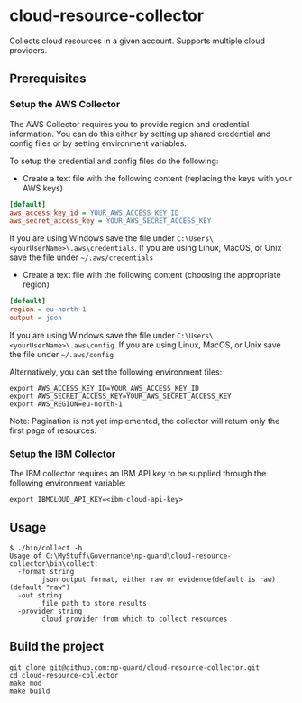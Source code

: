 # cloud-resource-collector
Collects cloud resources in a given account. Supports multiple cloud providers.

## Prerequisites

### Setup the AWS Collector

The AWS Collector requires you to provide region and credential information. You can do this either by setting up 
shared credential and config files or by setting environment variables.

To setup the credential and config files do the following:

- Create a text file with the following content (replacing the keys with your AWS keys)
```ini
[default]
aws_access_key_id = YOUR_AWS_ACCESS_KEY_ID
aws_secret_access_key = YOUR_AWS_SECRET_ACCESS_KEY
```
If you are using Windows save the file under `C:\Users\<yourUserName>\.aws\credentials`.
If you are using Linux, MacOS, or Unix save the file under `~/.aws/credentials`

- Create a text file with the following content (choosing the appropriate region)
```ini
[default]
region = eu-north-1
output = json
```
If you are using Windows save the file under `C:\Users\<yourUserName>\.aws\config`.
If you are using Linux, MacOS, or Unix save the file under `~/.aws/config`

Alternatively, you can set the following environment files:
```shell
export AWS_ACCESS_KEY_ID=YOUR_AWS_ACCESS_KEY_ID
export AWS_SECRET_ACCESS_KEY=YOUR_AWS_SECRET_ACCESS_KEY
export AWS_REGION=eu-north-1
```

Note: Pagination is not yet implemented, the collector will return only the first page of resources.

### Setup the IBM Collector

The IBM collector requires an IBM API key to be supplied through the following environment variable:
```shell
export IBMCLOUD_API_KEY=<ibm-cloud-api-key>
```

## Usage

```shell
$ ./bin/collect -h
Usage of C:\MyStuff\Governance\np-guard\cloud-resource-collector\bin\collect:
  -format string
        json output format, either raw or evidence(default is raw) (default "raw")
  -out string
        file path to store results
  -provider string
        cloud provider from which to collect resources
```

## Build the project

```shell
git clone git@github.com:np-guard/cloud-resource-collector.git
cd cloud-resource-collector
make mod
make build
```

